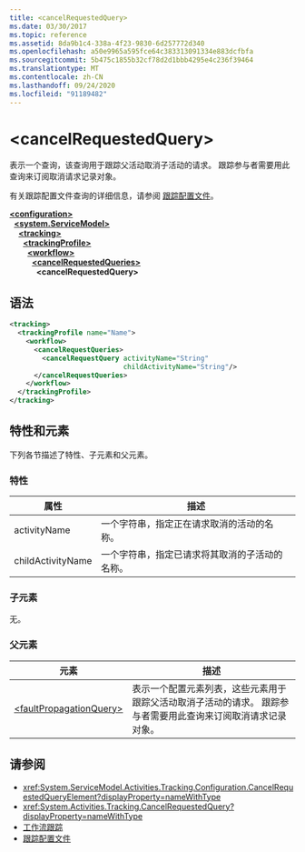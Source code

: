 ```yaml
---
title: <cancelRequestedQuery>
ms.date: 03/30/2017
ms.topic: reference
ms.assetid: 8da9b1c4-338a-4f23-9830-6d257772d340
ms.openlocfilehash: a50e9965a595fce64c383313091334e883dcfbfa
ms.sourcegitcommit: 5b475c1855b32cf78d2d1bbb4295e4c236f39464
ms.translationtype: MT
ms.contentlocale: zh-CN
ms.lasthandoff: 09/24/2020
ms.locfileid: "91189482"
---
```

# \<cancelRequestedQuery>

表示一个查询，该查询用于跟踪父活动取消子活动的请求。 跟踪参与者需要用此查询来订阅取消请求记录对象。  
  
 有关跟踪配置文件查询的详细信息，请参阅 [跟踪配置文件](../../../windows-workflow-foundation/tracking-profiles.md)。  
  
[**\<configuration>**](../configuration-element.md)\
&nbsp;&nbsp;[**\<system.ServiceModel>**](system-servicemodel-of-workflow.md)\
&nbsp;&nbsp;&nbsp;&nbsp;[**\<tracking>**](tracking.md)\
&nbsp;&nbsp;&nbsp;&nbsp;&nbsp;&nbsp;[**\<trackingProfile>**](trackingprofile.md)\
&nbsp;&nbsp;&nbsp;&nbsp;&nbsp;&nbsp;&nbsp;&nbsp;[**\<workflow>**](workflow.md)\
&nbsp;&nbsp;&nbsp;&nbsp;&nbsp;&nbsp;&nbsp;&nbsp;&nbsp;&nbsp;[**\<cancelRequestedQueries>**](cancelrequestedqueries.md)\
&nbsp;&nbsp;&nbsp;&nbsp;&nbsp;&nbsp;&nbsp;&nbsp;&nbsp;&nbsp;&nbsp;&nbsp;**\<cancelRequestedQuery>**  
  
## <a name="syntax"></a>语法  
  
```xml  
<tracking>
  <trackingProfile name="Name">
    <workflow>
      <cancelRequestQueries>
        <cancelRequestQuery activityName="String"
                            childActivityName="String"/>
      </cancelRequestQueries>
    </workflow>
  </trackingProfile>
</tracking>  
```  
  
## <a name="attributes-and-elements"></a>特性和元素  

 下列各节描述了特性、子元素和父元素。  
  
### <a name="attributes"></a>特性  
  
|属性|描述|  
|---------------|-----------------|  
|activityName|一个字符串，指定正在请求取消的活动的名称。|  
|childActivityName|一个字符串，指定已请求将其取消的子活动的名称。|  
  
### <a name="child-elements"></a>子元素  

 无。  
  
### <a name="parent-elements"></a>父元素  
  
|元素|描述|  
|-------------|-----------------|  
|[\<faultPropagationQuery>](faultpropagationquery.md)|表示一个配置元素列表，这些元素用于跟踪父活动取消子活动的请求。 跟踪参与者需要用此查询来订阅取消请求记录对象。|  
  
## <a name="see-also"></a>请参阅

- <xref:System.ServiceModel.Activities.Tracking.Configuration.CancelRequestedQueryElement?displayProperty=nameWithType>
- <xref:System.Activities.Tracking.CancelRequestedQuery?displayProperty=nameWithType>
- [工作流跟踪](../../../windows-workflow-foundation/workflow-tracking-and-tracing.md)
- [跟踪配置文件](../../../windows-workflow-foundation/tracking-profiles.md)
